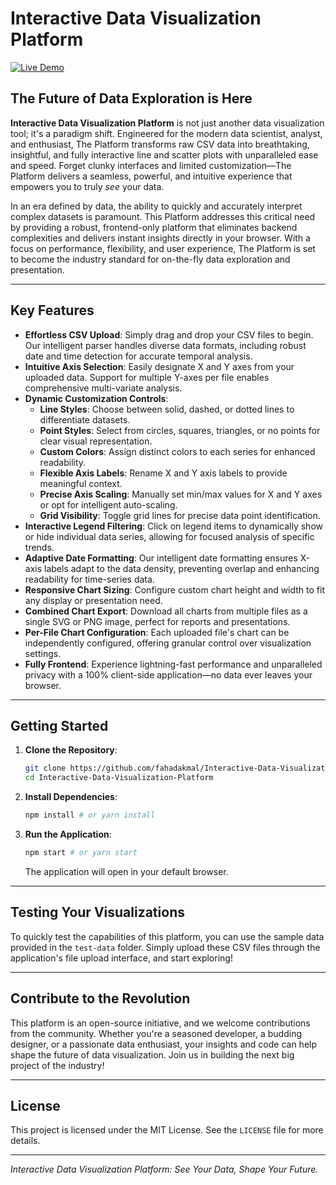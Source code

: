 # Interactive Data Visualization Platform

[![Live Demo](https://img.shields.io/badge/Live%20Demo-Interactive%20Data%20Viz-blue)](https://interactive-data-visualization-plat.vercel.app/)

## The Future of Data Exploration is Here

**Interactive Data Visualization Platform** is not just another data visualization tool; it's a paradigm shift. Engineered for the modern data scientist, analyst, and enthusiast, The Platform transforms raw CSV data into breathtaking, insightful, and fully interactive line and scatter plots with unparalleled ease and speed. Forget clunky interfaces and limited customization—The Platform delivers a seamless, powerful, and intuitive experience that empowers you to truly *see* your data.

In an era defined by data, the ability to quickly and accurately interpret complex datasets is paramount. This Platform addresses this critical need by providing a robust, frontend-only platform that eliminates backend complexities and delivers instant insights directly in your browser. With a focus on performance, flexibility, and user experience, The Platform is set to become the industry standard for on-the-fly data exploration and presentation.

---

## Key Features

*   **Effortless CSV Upload**: Simply drag and drop your CSV files to begin. Our intelligent parser handles diverse data formats, including robust date and time detection for accurate temporal analysis.
*   **Intuitive Axis Selection**: Easily designate X and Y axes from your uploaded data. Support for multiple Y-axes per file enables comprehensive multi-variate analysis.
*   **Dynamic Customization Controls**:
    *   **Line Styles**: Choose between solid, dashed, or dotted lines to differentiate datasets.
    *   **Point Styles**: Select from circles, squares, triangles, or no points for clear visual representation.
    *   **Custom Colors**: Assign distinct colors to each series for enhanced readability.
    *   **Flexible Axis Labels**: Rename X and Y axis labels to provide meaningful context.
    *   **Precise Axis Scaling**: Manually set min/max values for X and Y axes or opt for intelligent auto-scaling.
    *   **Grid Visibility**: Toggle grid lines for precise data point identification.
*   **Interactive Legend Filtering**: Click on legend items to dynamically show or hide individual data series, allowing for focused analysis of specific trends.
*   **Adaptive Date Formatting**: Our intelligent date formatting ensures X-axis labels adapt to the data density, preventing overlap and enhancing readability for time-series data.
*   **Responsive Chart Sizing**: Configure custom chart height and width to fit any display or presentation need.
*   **Combined Chart Export**: Download all charts from multiple files as a single SVG or PNG image, perfect for reports and presentations.
*   **Per-File Chart Configuration**: Each uploaded file's chart can be independently configured, offering granular control over visualization settings.
*   **Fully Frontend**: Experience lightning-fast performance and unparalleled privacy with a 100% client-side application—no data ever leaves your browser.

---

## Getting Started

1.  **Clone the Repository**:
    ```bash
    git clone https://github.com/fahadakmal/Interactive-Data-Visualization-Platform.git
    cd Interactive-Data-Visualization-Platform
    ```
2.  **Install Dependencies**:
    ```bash
    npm install # or yarn install
    ```
3.  **Run the Application**:
    ```bash
    npm start # or yarn start
    ```
    The application will open in your default browser.

---

## Testing Your Visualizations

To quickly test the capabilities of this platform, you can use the sample data provided in the `test-data` folder. Simply upload these CSV files through the application's file upload interface, and start exploring!

---

## Contribute to the Revolution

This platform is an open-source initiative, and we welcome contributions from the community. Whether you're a seasoned developer, a budding designer, or a passionate data enthusiast, your insights and code can help shape the future of data visualization. Join us in building the next big project of the industry!

---

## License

This project is licensed under the MIT License. See the `LICENSE` file for more details.

---

*Interactive Data Visualization Platform: See Your Data, Shape Your Future.*
